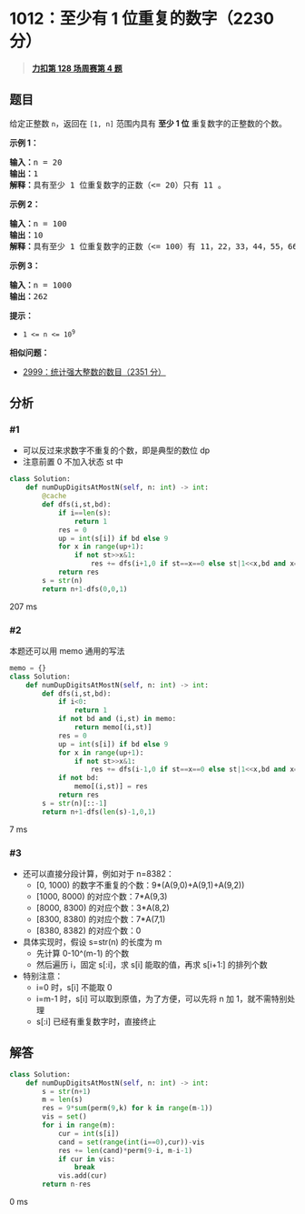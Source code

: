 # 1012：至少有 1 位重复的数字（2230 分）


> <u>**[力扣第 128 场周赛第 4 题](https://leetcode.cn/problems/numbers-with-repeated-digits/)**</u>

## 题目

<p>给定正整数 <code>n</code>，返回在<em> </em><code>[1, n]</code><em> </em>范围内具有 <strong>至少 1 位</strong> 重复数字的正整数的个数。</p>



<p><strong>示例 1：</strong></p>

<pre>
<strong>输入：</strong>n = 20
<strong>输出：</strong>1
<strong>解释：</strong>具有至少 1 位重复数字的正数（&lt;= 20）只有 11 。
</pre>

<p><strong>示例 2：</strong></p>

<pre>
<strong>输入：</strong>n = 100
<strong>输出：</strong>10
<strong>解释：</strong>具有至少 1 位重复数字的正数（&lt;= 100）有 11，22，33，44，55，66，77，88，99 和 100 。
</pre>

<p><strong>示例 3：</strong></p>

<pre>
<strong>输入：</strong>n = 1000
<strong>输出：</strong>262
</pre>



<p><strong>提示：</strong></p>

<ul>
<li><code>1 &lt;= n &lt;= 10<sup>9</sup></code></li>
</ul>


**相似问题：**
- [2999：统计强大整数的数目（2351 分）](/leetcode/2999)


## 分析

### #1

- 可以反过来求数字不重复的个数，即是典型的数位 dp
- 注意前置 0 不加入状态 st 中

```python
class Solution:
    def numDupDigitsAtMostN(self, n: int) -> int:
        @cache
        def dfs(i,st,bd):
            if i==len(s):
                return 1
            res = 0
            up = int(s[i]) if bd else 9
            for x in range(up+1):
                if not st>>x&1:
                    res += dfs(i+1,0 if st==x==0 else st|1<<x,bd and x==up)
            return res
        s = str(n)
        return n+1-dfs(0,0,1)
```
207 ms

### #2

本题还可以用 memo 通用的写法

```python
memo = {}
class Solution:
    def numDupDigitsAtMostN(self, n: int) -> int:
        def dfs(i,st,bd):
            if i<0:
                return 1
            if not bd and (i,st) in memo:
                return memo[(i,st)]
            res = 0
            up = int(s[i]) if bd else 9
            for x in range(up+1):
                if not st>>x&1:
                    res += dfs(i-1,0 if st==x==0 else st|1<<x,bd and x==up)
            if not bd:
                memo[(i,st)] = res
            return res
        s = str(n)[::-1]
        return n+1-dfs(len(s)-1,0,1)
```
7 ms

### #3

- 还可以直接分段计算，例如对于 n=8382：
	- [0, 1000) 的数字不重复的个数：9*(A(9,0)+A(9,1)+A(9,2))  
	- [1000, 8000) 的对应个数：7*A(9,3)     
	- [8000, 8300) 的对应个数：3*A(8,2)
	- [8300, 8380) 的对应个数：7*A(7,1)
	- [8380, 8382) 的对应个数：0
- 具体实现时，假设 s=str(n) 的长度为 m
	- 先计算 0-10^(m-1) 的个数
	- 然后遍历 i，固定 s[:i]，求 s[i] 能取的值，再求 s[i+1:] 的排列个数
- 特别注意：
	- i=0 时，s[i] 不能取 0
	- i=m-1 时，s[i] 可以取到原值，为了方便，可以先将 n 加 1，就不需特别处理
	- s[:i] 已经有重复数字时，直接终止

## 解答

```python
class Solution:
    def numDupDigitsAtMostN(self, n: int) -> int:
        s = str(n+1)
        m = len(s)
        res = 9*sum(perm(9,k) for k in range(m-1))
        vis = set()
        for i in range(m):
            cur = int(s[i])
            cand = set(range(int(i==0),cur))-vis
            res += len(cand)*perm(9-i, m-i-1)
            if cur in vis:
                break
            vis.add(cur)
        return n-res
```
0 ms
